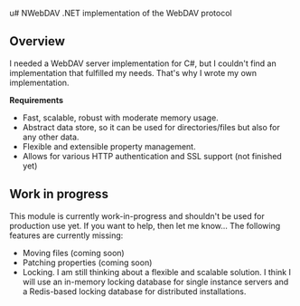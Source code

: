 u# NWebDAV
.NET implementation of the WebDAV protocol

## Overview
I needed a WebDAV server implementation for C#, but I couldn't find an implementation that fulfilled my needs. That's why I wrote
my own implementation.

__Requirements__

* Fast, scalable, robust with moderate memory usage.
* Abstract data store, so it can be used for directories/files but also for any other data.
* Flexible and extensible property management.
* Allows for various HTTP authentication and SSL support (not finished yet)

## Work in progress
This module is currently work-in-progress and shouldn't be used for production use yet. If you want to help, then let me know...
The following features are currently missing:

* Moving files (coming soon)
* Patching properties (coming soon)
* Locking. I am still thinking about a flexible and scalable solution. I think I will use an in-memory locking database for single
  instance servers and a Redis-based locking database for distributed installations.
